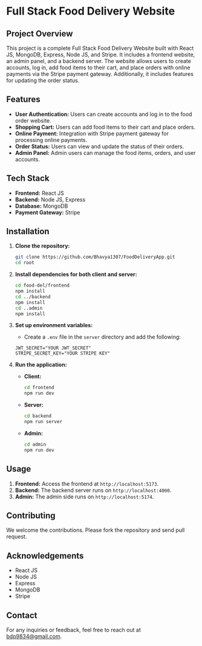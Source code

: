 # Full Stack Food Delivery Website

## Project Overview

This project is a complete Full Stack Food Delivery Website built with React JS, MongoDB, Express, Node JS, and Stripe. It includes a frontend website, an admin panel, and a backend server. The website allows users to create accounts, log in, add food items to their cart, and place orders with online payments via the Stripe payment gateway. Additionally, it includes features for updating the order status.

## Features

- **User Authentication:** Users can create accounts and log in to the food order website.
- **Shopping Cart:** Users can add food items to their cart and place orders.
- **Online Payment:** Integration with Stripe payment gateway for processing online payments.
- **Order Status:** Users can view and update the status of their orders.
- **Admin Panel:** Admin users can manage the food items, orders, and user accounts.

## Tech Stack

- **Frontend:** React JS
- **Backend:** Node JS, Express
- **Database:** MongoDB
- **Payment Gateway:** Stripe

## Installation

1. **Clone the repository:**
    ```bash
    git clone https://github.com/Bhavya1307/FoodDeliveryApp.git
    cd root
    ```

2. **Install dependencies for both client and server:**
    ```bash
    cd food-del/frontend
    npm install
    cd ../backend
    npm install
    cd ..admin
    npm install
    ```

3. **Set up environment variables:**
   - Create a `.env` file in the `server` directory and add the following:
    ```env
    JWT_SECRET="YOUR JWT_SECRET"
    STRIPE_SECRET_KEY="YOUR STRIPE KEY"
    ```

4. **Run the application:**
    - **Client:**
      ```bash
      cd frontend
      npm run dev
      ```
    - **Server:**
      ```bash
      cd backend
      npm run server
      ```
    - **Admin:**
      ```bash
      cd admin
      npm run dev
      ```

## Usage

1. **Frontend:** Access the frontend at `http://localhost:5173`.
2. **Backend:** The backend server runs on `http://localhost:4000`.
3. **Admin:** The admin side runs on `http://localhost:5174`.

## Contributing

We welcome the contributions. Please fork the repository and send pull request.

## Acknowledgements

- React JS
- Node JS
- Express
- MongoDB
- Stripe

## Contact

For any inquiries or feedback, feel free to reach out at bdp9834@gmail.com.
